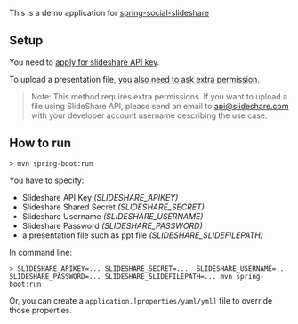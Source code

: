 
This is a demo application for [spring-social-slideshare](https://github.com/ttddyy/spring-social-slideshare) 

## Setup

You need to [apply for slideshare API key](http://www.slideshare.net/developers/applyforapi).

To upload a presentation file, [you also need to ask extra permission.](http://www.slideshare.net/developers/documentation#upload_slideshow)
 
> Note: This method requires extra permissions. If you want to upload a file using SlideShare API, please send an email to api@slideshare.com with your developer account username describing the use case.


## How to run

```
> mvn spring-boot:run
```

You have to specify:

- Slideshare API Key _(SLIDESHARE_APIKEY)_
- Slideshare Shared Secret _(SLIDESHARE_SECRET)_
- Slideshare Username _(SLIDESHARE_USERNAME)_
- Slideshare Password _(SLIDESHARE_PASSWORD)_
- a presentation file such as ppt file _(SLIDESHARE_SLIDEFILEPATH)_


In command line:

```
> SLIDESHARE_APIKEY=... SLIDESHARE_SECRET=...  SLIDESHARE_USERNAME=... SLIDESHARE_PASSWORD=... SLIDESHARE_SLIDEFILEPATH=... mvn spring-boot:run
```

Or, you can create a `application.[properties/yaml/yml]` file to override those properties.
